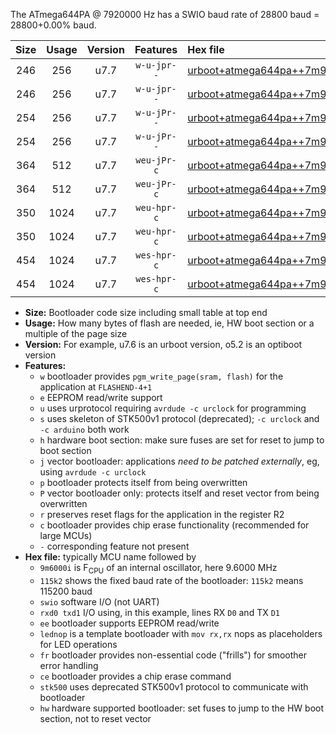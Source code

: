 The ATmega644PA @ 7920000 Hz has a SWIO baud rate of 28800 baud = 28800+0.00% baud.

|Size|Usage|Version|Features|Hex file|
|:-:|:-:|:-:|:-:|:--|
|246|256|u7.7|`w-u-jpr--`|[urboot+atmega644pa++7m9200i+++28k8_swio_rxd0_txd1_lednop.hex](https://raw.githubusercontent.com/stefanrueger/urboot.hex/main/mcus/atmega644pa/internal_oscillator/fint++7m9200_Hz/br+++28k8_bps/urboot+atmega644pa++7m9200i+++28k8_swio_rxd0_txd1_lednop.hex)|
|246|256|u7.7|`w-u-jpr--`|[urboot+atmega644pa++7m9200i+++28k8_swio_rxd2_txd3_lednop.hex](https://raw.githubusercontent.com/stefanrueger/urboot.hex/main/mcus/atmega644pa/internal_oscillator/fint++7m9200_Hz/br+++28k8_bps/urboot+atmega644pa++7m9200i+++28k8_swio_rxd2_txd3_lednop.hex)|
|254|256|u7.7|`w-u-jPr--`|[urboot+atmega644pa++7m9200i+++28k8_swio_rxd0_txd1.hex](https://raw.githubusercontent.com/stefanrueger/urboot.hex/main/mcus/atmega644pa/internal_oscillator/fint++7m9200_Hz/br+++28k8_bps/urboot+atmega644pa++7m9200i+++28k8_swio_rxd0_txd1.hex)|
|254|256|u7.7|`w-u-jPr--`|[urboot+atmega644pa++7m9200i+++28k8_swio_rxd2_txd3.hex](https://raw.githubusercontent.com/stefanrueger/urboot.hex/main/mcus/atmega644pa/internal_oscillator/fint++7m9200_Hz/br+++28k8_bps/urboot+atmega644pa++7m9200i+++28k8_swio_rxd2_txd3.hex)|
|364|512|u7.7|`weu-jPr-c`|[urboot+atmega644pa++7m9200i+++28k8_swio_rxd0_txd1_ee_lednop_fr_ce.hex](https://raw.githubusercontent.com/stefanrueger/urboot.hex/main/mcus/atmega644pa/internal_oscillator/fint++7m9200_Hz/br+++28k8_bps/urboot+atmega644pa++7m9200i+++28k8_swio_rxd0_txd1_ee_lednop_fr_ce.hex)|
|364|512|u7.7|`weu-jPr-c`|[urboot+atmega644pa++7m9200i+++28k8_swio_rxd2_txd3_ee_lednop_fr_ce.hex](https://raw.githubusercontent.com/stefanrueger/urboot.hex/main/mcus/atmega644pa/internal_oscillator/fint++7m9200_Hz/br+++28k8_bps/urboot+atmega644pa++7m9200i+++28k8_swio_rxd2_txd3_ee_lednop_fr_ce.hex)|
|350|1024|u7.7|`weu-hpr-c`|[urboot+atmega644pa++7m9200i+++28k8_swio_rxd0_txd1_ee_lednop_fr_ce_hw.hex](https://raw.githubusercontent.com/stefanrueger/urboot.hex/main/mcus/atmega644pa/internal_oscillator/fint++7m9200_Hz/br+++28k8_bps/urboot+atmega644pa++7m9200i+++28k8_swio_rxd0_txd1_ee_lednop_fr_ce_hw.hex)|
|350|1024|u7.7|`weu-hpr-c`|[urboot+atmega644pa++7m9200i+++28k8_swio_rxd2_txd3_ee_lednop_fr_ce_hw.hex](https://raw.githubusercontent.com/stefanrueger/urboot.hex/main/mcus/atmega644pa/internal_oscillator/fint++7m9200_Hz/br+++28k8_bps/urboot+atmega644pa++7m9200i+++28k8_swio_rxd2_txd3_ee_lednop_fr_ce_hw.hex)|
|454|1024|u7.7|`wes-hpr-c`|[urboot+atmega644pa++7m9200i+++28k8_swio_rxd0_txd1_ee_lednop_fr_ce_stk500_hw.hex](https://raw.githubusercontent.com/stefanrueger/urboot.hex/main/mcus/atmega644pa/internal_oscillator/fint++7m9200_Hz/br+++28k8_bps/urboot+atmega644pa++7m9200i+++28k8_swio_rxd0_txd1_ee_lednop_fr_ce_stk500_hw.hex)|
|454|1024|u7.7|`wes-hpr-c`|[urboot+atmega644pa++7m9200i+++28k8_swio_rxd2_txd3_ee_lednop_fr_ce_stk500_hw.hex](https://raw.githubusercontent.com/stefanrueger/urboot.hex/main/mcus/atmega644pa/internal_oscillator/fint++7m9200_Hz/br+++28k8_bps/urboot+atmega644pa++7m9200i+++28k8_swio_rxd2_txd3_ee_lednop_fr_ce_stk500_hw.hex)|

- **Size:** Bootloader code size including small table at top end
- **Usage:** How many bytes of flash are needed, ie, HW boot section or a multiple of the page size
- **Version:** For example, u7.6 is an urboot version, o5.2 is an optiboot version
- **Features:**
  + `w` bootloader provides `pgm_write_page(sram, flash)` for the application at `FLASHEND-4+1`
  + `e` EEPROM read/write support
  + `u` uses urprotocol requiring `avrdude -c urclock` for programming
  + `s` uses skeleton of STK500v1 protocol (deprecated); `-c urclock` and `-c arduino` both work
  + `h` hardware boot section: make sure fuses are set for reset to jump to boot section
  + `j` vector bootloader: applications *need to be patched externally*, eg, using `avrdude -c urclock`
  + `p` bootloader protects itself from being overwritten
  + `P` vector bootloader only: protects itself and reset vector from being overwritten
  + `r` preserves reset flags for the application in the register R2
  + `c` bootloader provides chip erase functionality (recommended for large MCUs)
  + `-` corresponding feature not present
- **Hex file:** typically MCU name followed by
  + `9m6000i` is F<sub>CPU</sub> of an internal oscillator, here 9.6000 MHz
  + `115k2` shows the fixed baud rate of the bootloader: `115k2` means 115200 baud
  + `swio` software I/O (not UART)
  + `rxd0 txd1` I/O using, in this example, lines RX `D0` and TX `D1`
  + `ee` bootloader supports EEPROM read/write
  + `lednop` is a template bootloader with `mov rx,rx` nops as placeholders for LED operations
  + `fr` bootloader provides non-essential code ("frills") for smoother error handling
  + `ce` bootloader provides a chip erase command
  + `stk500` uses deprecated STK500v1 protocol to communicate with bootloader
  + `hw` hardware supported bootloader: set fuses to jump to the HW boot section, not to reset vector
